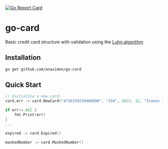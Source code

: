 
[![Go Report Card](https://goreportcard.com/badge/github.com/anaximen/go-card)](https://goreportcard.com/report/github.com/anaximen/go-card)
# go-card 

Basic credit card structure with validation using the [Luhn algorithm](http://en.wikipedia.org/wiki/Luhn_algorithm)


## Installation

```bash
go get github.com/anaximen/go-card
```

## Quick Start

```go
// Initialize a new card:
card,err := card.NewCard("4716339239466898", "334", 2023, 12, "Ivanov Ivan")

if err!= nil {
    fmt.Print(err)
}
...

expired := card.Expired()

maskedNumber := card.MaskedNumber()